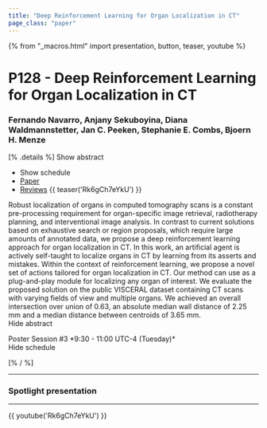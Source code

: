 ```yaml
---
title: "Deep Reinforcement Learning for Organ Localization in CT"
page_class: "paper"
---
```


{% from "_macros.html" import presentation, button, teaser, youtube %}

# P128 - Deep Reinforcement Learning for Organ Localization in CT

### Fernando Navarro, Anjany Sekuboyina, Diana Waldmannstetter, Jan C. Peeken, Stephanie E. Combs, Bjoern H. Menze

[% .details %]
<a class="toggle_visibility" data-selector=".abstract" data-level="3">Show abstract</a>
- <a class="toggle_visibility" data-selector=".schedule" data-level="3">Show schedule</a>
- <a href="https://openreview.net/pdf?id=0vDeD2UD0S">Paper</a>
- <a href="https://openreview.net/forum?id=0vDeD2UD0S">Reviews</a>
{{ teaser('Rk6gCh7eYkU') }}

<p>
    <span class="abstract">
        Robust localization of organs in computed tomography scans is a constant pre-processing requirement for organ-specific image retrieval, radiotherapy planning, and interventional image analysis. In contrast to current solutions based on exhaustive search or region proposals, which require large amounts of annotated data, we propose a deep reinforcement learning approach for organ localization in CT. In this work, an artificial agent is actively self-taught to localize organs in CT by learning from its asserts and mistakes. Within the context of reinforcement learning, we propose a novel set of actions tailored for organ localization in CT. Our method can use as a plug-and-play module for localizing any organ of interest. We evaluate the proposed solution on the public VISCERAL dataset containing CT scans with varying fields of view and multiple organs. We achieved an overall intersection over union of 0.63, an absolute median wall distance of 2.25 mm and a median distance between centroids of 3.65 mm.
        <br>
        <span class="actions"><a class="toggle_visibility" data-level="2">Hide abstract</a></span>
    </span>
</p>

<p>
    <span class="schedule">
        Poster Session #3 *9:30 - 11:00 UTC-4 (Tuesday)*
        <br>
        <span class="actions"><a class="toggle_visibility" data-level="2">Hide schedule</a></span>
    </span>
</p>

<!-- {{ button("Access paper channel", "https://chat.midl.io/channel/p128") }} -->
[% / %]

---

### Spotlight presentation

---

{{ youtube('Rk6gCh7eYkU') }}